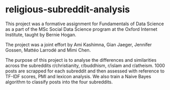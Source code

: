 # religious-subreddit-analysis

This project was a formative assignment for Fundamentals of Data Science as a part of the MSc Social Data Science program at the Oxford Internet Institute, taught by Bernie Hogan.

The project was a joint effort by Ami Kashimna, Gian Jaeger, Jennifer Gossen, Mattéo Larrodé and Mimi Chen.

The purpose of this project is to analyse the differences and similarities across the subreddits r/christianity, r/buddhism, r/islam and r/atheism. 1000 posts are scrapped for each subreddit and then assessed with reference to TF-IDF scores, PMI and lexicon analysis. We also train a Naive Bayes algorithm to classify posts into the four subreddits.

